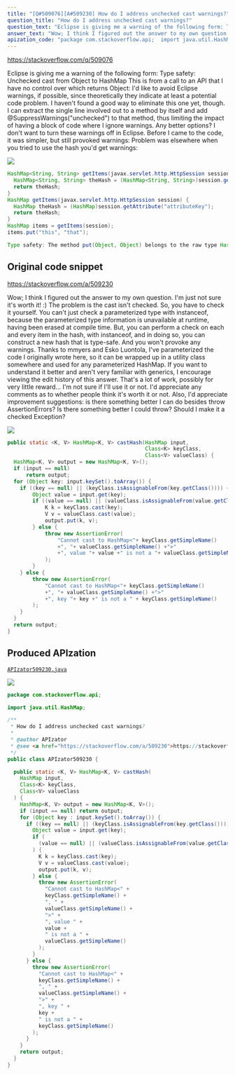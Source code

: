 ```yaml
---
title: "[Q#509076][A#509230] How do I address unchecked cast warnings?"
question_title: "How do I address unchecked cast warnings?"
question_text: "Eclipse is giving me a warning of the following form: Type safety: Unchecked cast from Object to HashMap This is from a call to an API that I have no control over which returns Object: I'd like to avoid Eclipse warnings, if possible, since theoretically they indicate at least a potential code problem.  I haven't found a good way to eliminate this one yet, though.  I can extract the single line involved out to a method by itself and add @SuppressWarnings(\"unchecked\") to that method, thus limiting the impact of having a block of code where I ignore warnings.  Any better options?  I don't want to turn these warnings off in Eclipse. Before I came to the code, it was simpler, but still provoked warnings: Problem was elsewhere when you tried to use the hash you'd get warnings:"
answer_text: "Wow; I think I figured out the answer to my own question.  I'm just not sure it's worth it! :) The problem is the cast isn't checked.  So, you have to check it yourself.  You can't just check a parameterized type with instanceof, because the parameterized type information is unavailable at runtime, having been erased at compile time. But, you can perform a check on each and every item in the hash, with instanceof, and in doing so, you can construct a new hash that is type-safe.  And you won't provoke any warnings. Thanks to mmyers and Esko Luontola, I've parameterized the code I originally wrote here, so it can be wrapped up in a utility class somewhere and used for any parameterized HashMap.  If you want to understand it better and aren't very familiar with generics, I encourage viewing the edit history of this answer. That's a lot of work, possibly for very little reward...  I'm not sure if I'll use it or not.  I'd appreciate any comments as to whether people think it's worth it or not.  Also, I'd appreciate improvement suggestions: is there something better I can do besides throw AssertionErrors?  Is there something better I could throw?  Should I make it a checked Exception?"
apization_code: "package com.stackoverflow.api;  import java.util.HashMap;  /**  * How do I address unchecked cast warnings?  *  * @author APIzator  * @see <a href=\"https://stackoverflow.com/a/509230\">https://stackoverflow.com/a/509230</a>  */ public class APIzator509230 {    public static <K, V> HashMap<K, V> castHash(     HashMap input,     Class<K> keyClass,     Class<V> valueClass   ) {     HashMap<K, V> output = new HashMap<K, V>();     if (input == null) return output;     for (Object key : input.keySet().toArray()) {       if ((key == null) || (keyClass.isAssignableFrom(key.getClass()))) {         Object value = input.get(key);         if (           (value == null) || (valueClass.isAssignableFrom(value.getClass()))         ) {           K k = keyClass.cast(key);           V v = valueClass.cast(value);           output.put(k, v);         } else {           throw new AssertionError(             \"Cannot cast to HashMap<\" +             keyClass.getSimpleName() +             \", \" +             valueClass.getSimpleName() +             \">\" +             \", value \" +             value +             \" is not a \" +             valueClass.getSimpleName()           );         }       } else {         throw new AssertionError(           \"Cannot cast to HashMap<\" +           keyClass.getSimpleName() +           \", \" +           valueClass.getSimpleName() +           \">\" +           \", key \" +           key +           \" is not a \" +           keyClass.getSimpleName()         );       }     }     return output;   } }"
---
```


https://stackoverflow.com/q/509076

Eclipse is giving me a warning of the following form:
Type safety: Unchecked cast from Object to HashMap
This is from a call to an API that I have no control over which returns Object:
I&#x27;d like to avoid Eclipse warnings, if possible, since theoretically they indicate at least a potential code problem.  I haven&#x27;t found a good way to eliminate this one yet, though.  I can extract the single line involved out to a method by itself and add @SuppressWarnings(&quot;unchecked&quot;) to that method, thus limiting the impact of having a block of code where I ignore warnings.  Any better options?  I don&#x27;t want to turn these warnings off in Eclipse.
Before I came to the code, it was simpler, but still provoked warnings:
Problem was elsewhere when you tried to use the hash you&#x27;d get warnings:


<div class="code-logo"><img src="/stackoverflow.png" /></div>

```java
HashMap<String, String> getItems(javax.servlet.http.HttpSession session) {
  HashMap<String, String> theHash = (HashMap<String, String>)session.getAttribute("attributeKey");
  return theHash;
}
HashMap getItems(javax.servlet.http.HttpSession session) {
  HashMap theHash = (HashMap)session.getAttribute("attributeKey");
  return theHash;
}
HashMap items = getItems(session);
items.put("this", "that");

Type safety: The method put(Object, Object) belongs to the raw type HashMap.  References to generic type HashMap<K,V> should be parameterized.
```


## Original code snippet

https://stackoverflow.com/a/509230

Wow; I think I figured out the answer to my own question.  I&#x27;m just not sure it&#x27;s worth it! :)
The problem is the cast isn&#x27;t checked.  So, you have to check it yourself.  You can&#x27;t just check a parameterized type with instanceof, because the parameterized type information is unavailable at runtime, having been erased at compile time.
But, you can perform a check on each and every item in the hash, with instanceof, and in doing so, you can construct a new hash that is type-safe.  And you won&#x27;t provoke any warnings.
Thanks to mmyers and Esko Luontola, I&#x27;ve parameterized the code I originally wrote here, so it can be wrapped up in a utility class somewhere and used for any parameterized HashMap.  If you want to understand it better and aren&#x27;t very familiar with generics, I encourage viewing the edit history of this answer.
That&#x27;s a lot of work, possibly for very little reward...  I&#x27;m not sure if I&#x27;ll use it or not.  I&#x27;d appreciate any comments as to whether people think it&#x27;s worth it or not.  Also, I&#x27;d appreciate improvement suggestions: is there something better I can do besides throw AssertionErrors?  Is there something better I could throw?  Should I make it a checked Exception?

<div class="code-logo"><img src="/stackoverflow.png" /></div>

```java
public static <K, V> HashMap<K, V> castHash(HashMap input,
                                            Class<K> keyClass,
                                            Class<V> valueClass) {
  HashMap<K, V> output = new HashMap<K, V>();
  if (input == null)
      return output;
  for (Object key: input.keySet().toArray()) {
    if ((key == null) || (keyClass.isAssignableFrom(key.getClass()))) {
        Object value = input.get(key);
        if ((value == null) || (valueClass.isAssignableFrom(value.getClass()))) {
            K k = keyClass.cast(key);
            V v = valueClass.cast(value);
            output.put(k, v);
        } else {
            throw new AssertionError(
                "Cannot cast to HashMap<"+ keyClass.getSimpleName()
                +", "+ valueClass.getSimpleName() +">"
                +", value "+ value +" is not a "+ valueClass.getSimpleName()
            );
        }
    } else {
        throw new AssertionError(
            "Cannot cast to HashMap<"+ keyClass.getSimpleName()
            +", "+ valueClass.getSimpleName() +">"
            +", key "+ key +" is not a " + keyClass.getSimpleName()
        );
    }
  }
  return output;
}
```

## Produced APIzation

[`APIzator509230.java`](https://github.com/pasqualesalza/apization-temp/raw/main/data/search/APIzator509230.java)

<div class="code-logo"><img src="/apizator.png" /></div>

```java
package com.stackoverflow.api;

import java.util.HashMap;

/**
 * How do I address unchecked cast warnings?
 *
 * @author APIzator
 * @see <a href="https://stackoverflow.com/a/509230">https://stackoverflow.com/a/509230</a>
 */
public class APIzator509230 {

  public static <K, V> HashMap<K, V> castHash(
    HashMap input,
    Class<K> keyClass,
    Class<V> valueClass
  ) {
    HashMap<K, V> output = new HashMap<K, V>();
    if (input == null) return output;
    for (Object key : input.keySet().toArray()) {
      if ((key == null) || (keyClass.isAssignableFrom(key.getClass()))) {
        Object value = input.get(key);
        if (
          (value == null) || (valueClass.isAssignableFrom(value.getClass()))
        ) {
          K k = keyClass.cast(key);
          V v = valueClass.cast(value);
          output.put(k, v);
        } else {
          throw new AssertionError(
            "Cannot cast to HashMap<" +
            keyClass.getSimpleName() +
            ", " +
            valueClass.getSimpleName() +
            ">" +
            ", value " +
            value +
            " is not a " +
            valueClass.getSimpleName()
          );
        }
      } else {
        throw new AssertionError(
          "Cannot cast to HashMap<" +
          keyClass.getSimpleName() +
          ", " +
          valueClass.getSimpleName() +
          ">" +
          ", key " +
          key +
          " is not a " +
          keyClass.getSimpleName()
        );
      }
    }
    return output;
  }
}

```